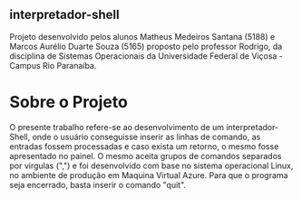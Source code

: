## interpretador-shell

Projeto desenvolvido pelos alunos Matheus Medeiros Santana (5188) e Marcos Aurélio Duarte Souza (5165) proposto pelo professor Rodrigo, da disciplina de Sistemas Operacionais da Universidade Federal de Viçosa - Campus Rio Paranaíba.

# Sobre o Projeto
O presente trabalho refere-se ao desenvolvimento de um interpretador- Shell, onde o usuário conseguisse inserir as linhas de comando, as entradas fossem processadas e caso exista um retorno, o mesmo fosse apresentado no painel. O mesmo aceita grupos de comandos separados por virgulas (",") e foi desenvolvido com base no sistema operacional Linux, no ambiente de produção em Maquina Virtual Azure. Para que o programa seja encerrado, basta inserir o comando "quit".





        
        
